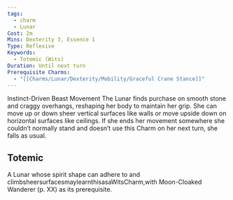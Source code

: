 ```yaml
---
tags:
  - charm
  - Lunar
Cost: 2m
Mins: Dexterity 3, Essence 1
Type: Reflexive
Keywords:
  - Totemic (Wits)
Duration: Until next turn
Prerequisite Charms:
  - "[[Charms/Lunar/Dexterity/Mobility/Graceful Crane Stance]]"
---
```

Instinct-Driven Beast Movement The Lunar finds purchase on smooth stone and craggy overhangs, reshaping her body to maintain her grip. She can move up or down sheer vertical surfaces like walls or move upside down on horizontal surfaces like ceilings. If she ends her movement somewhere she couldn’t normally stand and doesn’t use this Charm on her next turn, she falls as usual. 
## Totemic 

A Lunar whose spirit shape can adhere to and climbsheersurfacesmaylearnthisasaWitsCharm,with Moon-Cloaked Wanderer (p. XX) as its prerequisite.
